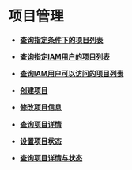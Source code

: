 # 项目管理<a name="zh-cn_topic_0057845642"></a>

-   **[查询指定条件下的项目列表](查询指定条件下的项目列表.md)**  

-   **[查询指定IAM用户的项目列表](查询指定IAM用户的项目列表.md)**  

-   **[查询IAM用户可以访问的项目列表](查询IAM用户可以访问的项目列表.md)**  

-   **[创建项目](创建项目.md)**  

-   **[修改项目信息](修改项目信息.md)**  

-   **[查询项目详情](查询项目详情.md)**  

-   **[设置项目状态](设置项目状态.md)**  

-   **[查询项目详情与状态](查询项目详情与状态.md)**  


